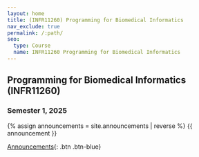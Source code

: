 ```yaml
---
layout: home
title: (INFR11260) Programming for Biomedical Informatics
nav_exclude: true
permalink: /:path/
seo:
  type: Course
  name: INFR11260 Programming for Biomedical Informatics
---
```


## Programming for Biomedical Informatics (INFR11260)

### Semester 1, 2025

{% assign announcements = site.announcements | reverse %}
{{ announcement }}

[Announcements](https://biomedical-informatics.github.io/pbi-home/announcements){: .btn .btn-blue}